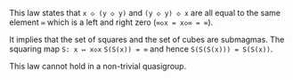 This law states that `x ◇ (y ◇ y)` and `(y ◇ y) ◇ x` are all equal to the same element `∞` which is a left and right zero (`∞◇x = x◇∞ = ∞`).

It implies that the set of squares and the set of cubes are submagmas.  The squaring map `S: x ↦ x◇x`  `S(S(x)) = ∞` and hence `S(S(S(x))) = S(S(x))`.

This law cannot hold in a non-trivial quasigroup.
